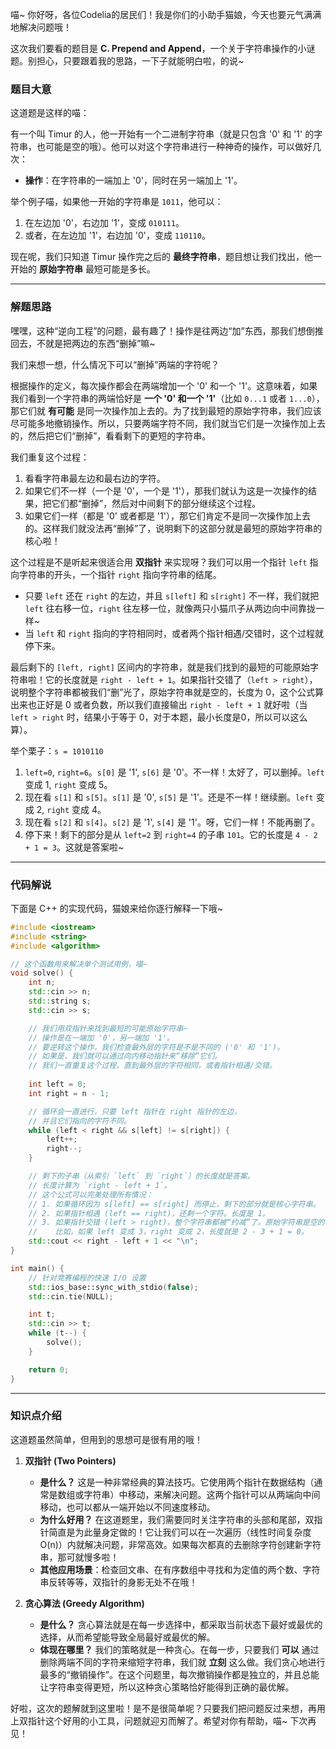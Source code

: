 喵~ 你好呀，各位Codelia的居民们！我是你们的小助手猫娘，今天也要元气满满地解决问题哦！

这次我们要看的题目是 **C. Prepend and Append**，一个关于字符串操作的小谜题。别担心，只要跟着我的思路，一下子就能明白啦，的说~

### 题目大意

这道题是这样的喵：

有一个叫 Timur 的人，他一开始有一个二进制字符串（就是只包含 '0' 和 '1' 的字符串，也可能是空的哦）。他可以对这个字符串进行一种神奇的操作，可以做好几次：

*   **操作**：在字符串的一端加上 '0'，同时在另一端加上 '1'。

举个例子喵，如果他一开始的字符串是 `1011`，他可以：
1.  在左边加 '0'，右边加 '1'，变成 `010111`。
2.  或者，在左边加 '1'，右边加 '0'，变成 `110110`。

现在呢，我们只知道 Timur 操作完之后的 **最终字符串**，题目想让我们找出，他一开始的 **原始字符串** 最短可能是多长。

---

### 解题思路

嘿嘿，这种“逆向工程”的问题，最有趣了！操作是往两边“加”东西，那我们想倒推回去，不就是把两边的东西“删掉”嘛~

我们来想一想，什么情况下可以“删掉”两端的字符呢？

根据操作的定义，每次操作都会在两端增加一个 '0' 和一个 '1'。这意味着，如果我们看到一个字符串的两端恰好是 **一个 '0' 和一个 '1'**（比如 `0...1` 或者 `1...0`），那它们就 **有可能** 是同一次操作加上去的。为了找到最短的原始字符串，我们应该尽可能多地撤销操作。所以，只要两端字符不同，我们就当它们是一次操作加上去的，然后把它们“删掉”，看看剩下的更短的字符串。

我们重复这个过程：
1.  看看字符串最左边和最右边的字符。
2.  如果它们不一样（一个是 '0'，一个是 '1'），那我们就认为这是一次操作的结果，把它们都“删掉”，然后对中间剩下的部分继续这个过程。
3.  如果它们一样（都是 '0' 或者都是 '1'），那它们肯定不是同一次操作加上去的。这样我们就没法再“删掉”了，说明剩下的这部分就是最短的原始字符串的核心啦！

这个过程是不是听起来很适合用 **双指针** 来实现呀？我们可以用一个指针 `left` 指向字符串的开头，一个指针 `right` 指向字符串的结尾。

*   只要 `left` 还在 `right` 的左边，并且 `s[left]` 和 `s[right]` 不一样，我们就把 `left` 往右移一位，`right` 往左移一位，就像两只小猫爪子从两边向中间靠拢一样~
*   当 `left` 和 `right` 指向的字符相同时，或者两个指针相遇/交错时，这个过程就停下来。

最后剩下的 `[left, right]` 区间内的字符串，就是我们找到的最短的可能原始字符串啦！它的长度就是 `right - left + 1`。如果指针交错了（`left > right`），说明整个字符串都被我们“删”光了，原始字符串就是空的，长度为 0，这个公式算出来也正好是 0 或者负数，所以我们直接输出 `right - left + 1` 就好啦（当 `left > right` 时，结果小于等于 0，对于本题，最小长度是0，所以可以这么算）。

举个栗子：`s = 1010110`
1.  `left=0`, `right=6`。`s[0]` 是 '1', `s[6]` 是 '0'。不一样！太好了，可以删掉。`left` 变成 1, `right` 变成 5。
2.  现在看 `s[1]` 和 `s[5]`。`s[1]` 是 '0', `s[5]` 是 '1'。还是不一样！继续删。`left` 变成 2, `right` 变成 4。
3.  现在看 `s[2]` 和 `s[4]`。`s[2]` 是 '1', `s[4]` 是 '1'。呀，它们一样！不能再删了。
4.  停下来！剩下的部分是从 `left=2` 到 `right=4` 的子串 `101`。它的长度是 `4 - 2 + 1 = 3`。这就是答案啦~

---

### 代码解说

下面是 C++ 的实现代码，猫娘来给你逐行解释一下哦~

```cpp
#include <iostream>
#include <string>
#include <algorithm>

// 这个函数用来解决单个测试用例，喵~
void solve() {
    int n;
    std::cin >> n;
    std::string s;
    std::cin >> s;

    // 我们用双指针来找到最短的可能原始字符串~
    // 操作是在一端加 '0'，另一端加 '1'。
    // 要逆转这个操作，我们检查最外层的字符是不是不同的 ('0' 和 '1')。
    // 如果是，我们就可以通过向内移动指针来“移除”它们。
    // 我们一直重复这个过程，直到最外层的字符相同，或者指针相遇/交错。
    
    int left = 0;
    int right = n - 1;

    // 循环会一直进行，只要 left 指针在 right 指针的左边，
    // 并且它们指向的字符不同。
    while (left < right && s[left] != s[right]) {
        left++;
        right--;
    }

    // 剩下的子串（从索引 `left` 到 `right`）的长度就是答案。
    // 长度计算为 `right - left + 1`。
    // 这个公式可以完美处理所有情况：
    // 1. 如果循环因为 s[left] == s[right] 而停止，剩下的部分就是核心字符串。
    // 2. 如果指针相遇 (left == right)，还剩一个字符。长度是 1。
    // 3. 如果指针交错 (left > right)，整个字符串都被“约减”了。原始字符串是空的，长度是 0。
    //    比如，如果 left 变成 3，right 变成 2，长度就是 2 - 3 + 1 = 0。
    std::cout << right - left + 1 << "\n";
}

int main() {
    // 针对竞赛编程的快速 I/O 设置
    std::ios_base::sync_with_stdio(false);
    std::cin.tie(NULL);

    int t;
    std::cin >> t;
    while (t--) {
        solve();
    }

    return 0;
}
```

---

### 知识点介绍

这道题虽然简单，但用到的思想可是很有用的哦！

1.  **双指针 (Two Pointers)**
    *   **是什么？** 这是一种非常经典的算法技巧。它使用两个指针在数据结构（通常是数组或字符串）中移动，来解决问题。这两个指针可以从两端向中间移动，也可以都从一端开始以不同速度移动。
    *   **为什么好用？** 在这道题里，我们需要同时关注字符串的头部和尾部，双指针简直是为此量身定做的！它让我们可以在一次遍历（线性时间复杂度 O(n)）内就解决问题，非常高效。如果每次都真的去删除字符创建新字符串，那可就慢多啦！
    *   **其他应用场景**：检查回文串、在有序数组中寻找和为定值的两个数、字符串反转等等，双指针的身影无处不在哦！

2.  **贪心算法 (Greedy Algorithm)**
    *   **是什么？** 贪心算法就是在每一步选择中，都采取当前状态下最好或最优的选择，从而希望能导致全局最好或最优的解。
    *   **体现在哪里？** 我们的策略就是一种贪心。在每一步，只要我们 **可以** 通过删除两端不同的字符来缩短字符串，我们就 **立刻** 这么做。我们贪心地进行最多的“撤销操作”。在这个问题里，每次撤销操作都是独立的，并且总能让字符串变得更短，所以这种贪心策略恰好能得到正确的最优解。

好啦，这次的题解就到这里啦！是不是很简单呢？只要我们把问题反过来想，再用上双指针这个好用的小工具，问题就迎刃而解了。希望对你有帮助，喵~ 下次再见！